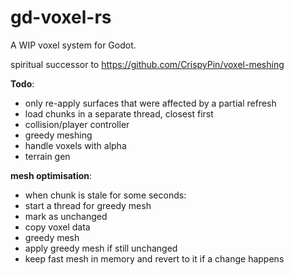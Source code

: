 # gd-voxel-rs
A WIP voxel system for Godot.

spiritual successor to https://github.com/CrispyPin/voxel-meshing

**Todo**:
- only re-apply surfaces that were affected by a partial refresh
- load chunks in a separate thread, closest first
- collision/player controller
- greedy meshing
- handle voxels with alpha
- terrain gen

**mesh optimisation**:  
- when chunk is stale for some seconds:
- start a thread for greedy mesh
- mark as unchanged
- copy voxel data
- greedy mesh
- apply greedy mesh if still unchanged
- keep fast mesh in memory and revert to it if a change happens


